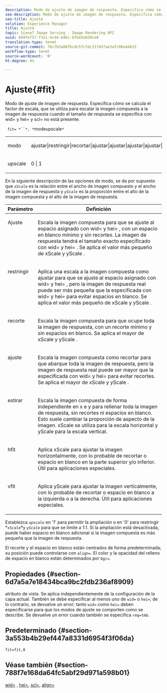 ```yaml
---
description: Modo de ajuste de imagen de respuesta. Especifica cómo se calcula el factor de escala, que se utiliza para escalar la imagen compuesta a la imagen de respuesta cuando el tamaño de respuesta se especifica con wid= y hei= y scl= no está presente.
seo-description: Modo de ajuste de imagen de respuesta. Especifica cómo se calcula el factor de escala, que se utiliza para escalar la imagen compuesta a la imagen de respuesta cuando el tamaño de respuesta se especifica con wid= y hei= y scl= no está presente.
seo-title: Ajuste
solution: Experience Manager
title: Ajuste
topic: Scene7 Image Serving - Image Rendering API
uuid: 669fe757-f3a1-4cd4-b46c-6fbe5a039ce0
translation-type: tm+mt
source-git-commit: 7bc7b3a86fbcdc57cfdc31745fae3afc06e44b15
workflow-type: tm+mt
source-wordcount: '0'
ht-degree: 0%

---
```



# Ajuste{#fit}

Modo de ajuste de imagen de respuesta. Especifica cómo se calcula el factor de escala, que se utiliza para escalar la imagen compuesta a la imagen de respuesta cuando el tamaño de respuesta se especifica con wid= y hei= y scl= no está presente.

` fit= *``*, *`modeupscale`*`

<table id="simpletable_50FBDC6B7CB2448891DD0F491DEB5ACF"> 
 <tr class="strow"> 
  <td class="stentry"> <p> <span class="codeph"> <span class="varname"> modo  </span> </span> </p> </td> 
  <td class="stentry"> <p> <span class="codeph"> ajustar|restringir|recortar|ajustar|ajustar|ajustar|ajustar|ajustar|vfit  </span> </p> </td> 
 </tr> 
 <tr class="strow"> 
  <td class="stentry"> <p> <span class="codeph"> <span class="varname"> upscale  </span> </span> </p> </td> 
  <td class="stentry"> <p> <span class="codeph"> 0 | 1 </span> </p> </td> 
 </tr> 
</table>

En la siguiente descripción de las opciones de modo, se da por supuesto que *`xScale`* es la relación entre el ancho de imagen compuesto y el ancho de la imagen de respuesta y *`yScale`* es la proporción entre el alto de la imagen compuesta y el alto de la imagen de respuesta.

<table id="table_33408ECA9D164AFAA249F8589060545E"> 
 <thead> 
  <tr> 
   <th colname="col1" class="entry"> Parámetro </th> 
   <th colname="col2" class="entry"> Definición </th> 
  </tr> 
 </thead>
 <tbody> 
  <tr valign="top"> 
   <td colname="col1"> <p> <span class="codeph"> Ajuste </span> </p> </td> 
   <td colname="col2"> <p>Escala la imagen compuesta para que se ajuste al espacio asignado con <span class="codeph"> wid= </span> y <span class="codeph"> hei= </span>, con un espacio en blanco mínimo y sin recortes. La imagen de respuesta tendrá el tamaño exacto especificado con <span class="codeph"> wid= </span> y <span class="codeph"> hei= </span>. Se aplica el valor más pequeño de <span class="varname"> xScale </span> y <span class="varname"> yScale </span>. </p> </td> 
  </tr> 
  <tr valign="top"> 
   <td colname="col1"> <p> <span class="codeph"> restringir  </span> </p> </td> 
   <td colname="col2"> <p>Aplica una escala a la imagen compuesta como <span class="codeph"> ajustar </span> para que se ajuste al espacio asignado con <span class="codeph"> wid= </span> y <span class="codeph"> hei= </span>, pero la imagen de respuesta real puede ser más pequeña que la especificada con <span class="codeph"> wid= </span> y <span class="codeph"> hei= </span> para evitar espacios en blanco. Se aplica el valor más pequeño de <span class="varname"> xScale </span> y <span class="varname"> yScale </span>. </p> </td> 
  </tr> 
  <tr valign="top"> 
   <td colname="col1"> <p> <span class="codeph"> recorte </span> </p> </td> 
   <td colname="col2"> <p>Escala la imagen compuesta para que ocupe toda la imagen de respuesta, con un recorte mínimo y sin espacios en blanco. Se aplica el mayor de <span class="varname"> xScale </span> y <span class="varname"> yScale </span>. </p> </td> 
  </tr> 
  <tr valign="top"> 
   <td colname="col1"> <p> <span class="codeph"> ajuste </span> </p> </td> 
   <td colname="col2"> <p>Escala la imagen compuesta como <span class="codeph"> recortar </span> para que abarque toda la imagen de respuesta, pero la imagen de respuesta real puede ser mayor que la especificada con <span class="codeph"> wid= </span> y <span class="codeph"> hei= </span> para evitar recortes. Se aplica el mayor de <span class="varname"> xScale </span> y <span class="varname"> yScale </span>. </p> </td> 
  </tr> 
  <tr valign="top"> 
   <td colname="col1"> <p> <span class="codeph"> estirar  </span> </p> </td> 
   <td colname="col2"> <p>Escala la imagen compuesta de forma independiente en x e y para rellenar toda la imagen de respuesta, sin recortes ni espacios en blanco. Esto suele cambiar la proporción de aspecto de la imagen. <span class="varname"> xScale  </span> se utiliza para la escala horizontal y  <span class="varname"> yScale  </span> para la escala vertical. </p> </td> 
  </tr> 
  <tr valign="top"> 
   <td colname="col1"> <p> <span class="codeph"> hfit  </span> </p> </td> 
   <td colname="col2"> <p>Aplica <span class="varname"> xScale </span> para ajustar la imagen horizontalmente, con lo probable de recortar o espacio en blanco en la parte superior y/o inferior. Útil para aplicaciones especiales. </p> </td> 
  </tr> 
  <tr valign="top"> 
   <td colname="col1"> <p> <span class="codeph"> vfit  </span> </p> </td> 
   <td colname="col2"> <p>Aplica <span class="varname"> yScale </span> para ajustar la imagen verticalmente, con lo probable de recortar o espacio en blanco a la izquierda o a la derecha. Útil para aplicaciones especiales. </p> </td> 
  </tr> 
 </tbody> 
</table>

Establezca *`upscale`* en &#39;1&#39; para permitir la ampliación o en &#39;0&#39; para restringir *`xScale`*y *`yScale`* para que se limite a 1:1. Si la ampliación está desactivada, puede haber espacio en blanco adicional si la imagen compuesta es más pequeña que la imagen de respuesta.

El recorte y el espacio en blanco están centrados de forma predeterminada; su posición puede controlarse con `align=`. El color y la opacidad del relleno de espacio en blanco están determinados por `bgc=`.

## Propiedades {#section-6d7a5a7e18434bca9bc2fdb236af8909}

atributo de vista. Se aplica independientemente de la configuración de la capa actual. También se debe especificar al menos uno de `wid=` o `hei=`; de lo contrario, se devuelve un error; tanto `wid=` como `hei=` deben especificarse para que los modos de ajuste se comporten como se describe. Se devuelve un error cuando también se especifica `req=tmb`.

## Predeterminado {#section-3a553b4b29ef447a8331d6954f3f06da}

`fit=fit,0`

## Véase también {#section-788f7e168da64fc5abf29d971a598b01}

[wid=](../../../../../is-api/http-ref/image-serving-api-ref/c-http-protocol-reference/c-command-reference/r-is-http-wid.md#reference-bfeadcb67bf4485f851eb21345527e47) ,  [hei=](../../../../../is-api/http-ref/image-serving-api-ref/c-http-protocol-reference/c-command-reference/r-is-http-hei.md#reference-6d6f556ccc0e4b98a815e8a5c1944a96),  [scl=](../../../../../is-api/http-ref/image-serving-api-ref/c-http-protocol-reference/c-command-reference/r-scl.md#reference-b2a74e493d0d407e98fe350551ba3fcc),  [align=](../../../../../is-api/http-ref/image-serving-api-ref/c-http-protocol-reference/c-command-reference/r-align.md#reference-b7d6b87c75124d78884f916dd6544bc7)
